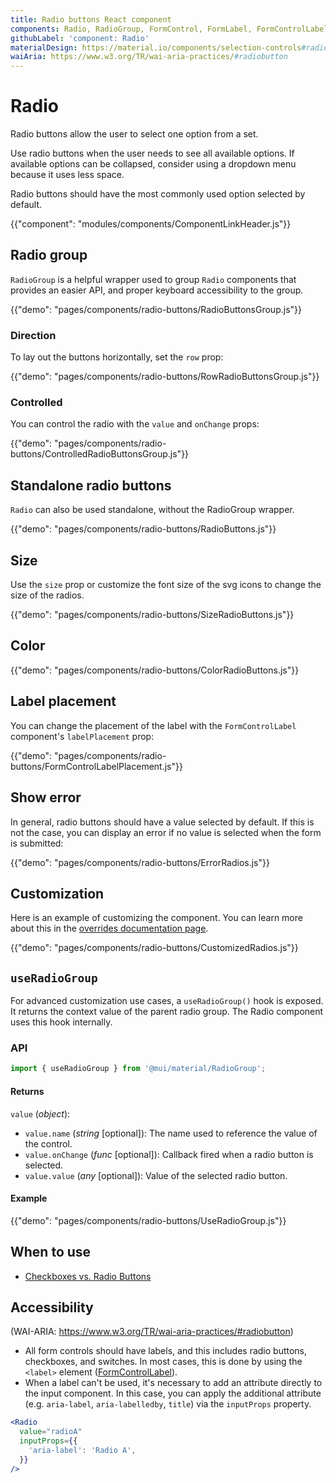 ```yaml
---
title: Radio buttons React component
components: Radio, RadioGroup, FormControl, FormLabel, FormControlLabel
githubLabel: 'component: Radio'
materialDesign: https://material.io/components/selection-controls#radio-buttons
waiAria: https://www.w3.org/TR/wai-aria-practices/#radiobutton
---
```


# Radio

<p class="description">Radio buttons allow the user to select one option from a set.</p>

Use radio buttons when the user needs to see all available options.
If available options can be collapsed, consider using a dropdown menu because it uses less space.

Radio buttons should have the most commonly used option selected by default.

{{"component": "modules/components/ComponentLinkHeader.js"}}

## Radio group

`RadioGroup` is a helpful wrapper used to group `Radio` components that provides an easier API, and proper keyboard accessibility to the group.

{{"demo": "pages/components/radio-buttons/RadioButtonsGroup.js"}}

### Direction

To lay out the buttons horizontally, set the `row` prop:

{{"demo": "pages/components/radio-buttons/RowRadioButtonsGroup.js"}}

### Controlled

You can control the radio with the `value` and `onChange` props:

{{"demo": "pages/components/radio-buttons/ControlledRadioButtonsGroup.js"}}

## Standalone radio buttons

`Radio` can also be used standalone, without the RadioGroup wrapper.

{{"demo": "pages/components/radio-buttons/RadioButtons.js"}}

## Size

Use the `size` prop or customize the font size of the svg icons to change the size of the radios.

{{"demo": "pages/components/radio-buttons/SizeRadioButtons.js"}}

## Color

{{"demo": "pages/components/radio-buttons/ColorRadioButtons.js"}}

## Label placement

You can change the placement of the label with the `FormControlLabel` component's `labelPlacement` prop:

{{"demo": "pages/components/radio-buttons/FormControlLabelPlacement.js"}}

## Show error

In general, radio buttons should have a value selected by default. If this is not the case, you can display an error if no value is selected when the form is submitted:

{{"demo": "pages/components/radio-buttons/ErrorRadios.js"}}

## Customization

Here is an example of customizing the component.
You can learn more about this in the [overrides documentation page](/customization/how-to-customize/).

{{"demo": "pages/components/radio-buttons/CustomizedRadios.js"}}

## `useRadioGroup`

For advanced customization use cases, a `useRadioGroup()` hook is exposed.
It returns the context value of the parent radio group.
The Radio component uses this hook internally.

### API

```jsx
import { useRadioGroup } from '@mui/material/RadioGroup';
```

#### Returns

`value` (_object_):

- `value.name` (_string_ [optional]): The name used to reference the value of the control.
- `value.onChange` (_func_ [optional]): Callback fired when a radio button is selected.
- `value.value` (_any_ [optional]): Value of the selected radio button.

#### Example

{{"demo": "pages/components/radio-buttons/UseRadioGroup.js"}}

## When to use

- [Checkboxes vs. Radio Buttons](https://www.nngroup.com/articles/checkboxes-vs-radio-buttons/)

## Accessibility

(WAI-ARIA: https://www.w3.org/TR/wai-aria-practices/#radiobutton)

- All form controls should have labels, and this includes radio buttons, checkboxes, and switches. In most cases, this is done by using the `<label>` element ([FormControlLabel](/api/form-control-label/)).
- When a label can't be used, it's necessary to add an attribute directly to the input component.
  In this case, you can apply the additional attribute (e.g. `aria-label`, `aria-labelledby`, `title`) via the `inputProps` property.

```jsx
<Radio
  value="radioA"
  inputProps={{
    'aria-label': 'Radio A',
  }}
/>
```
